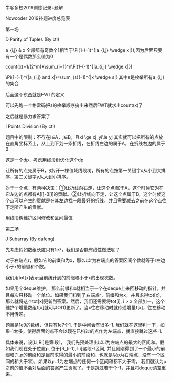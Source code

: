 牛客多校2019训练记录+题解

Nowcoder 2019补题进度总览表

第一场

D Parity of Tuples (By ctl)

a_{i,j} & x 全部都有奇数个1相当于\Pi(1-(-1)^{|a_{i,j} \wedge  x|}),因为后面只要有一个是偶数那么值为0

count(x)=1/(2^m)*\sum_{i=1}^n\Pi(1-(-1)^{|a_{i,j} \wedge x|}) 

\Pi(1-(-1)^{|a_{i,j} and x|}=\sum_{s}(-1)^{|x \wedge s|} 其中s是枚举所有a_{i,j}的集合

后面这个东西就是FWT的定义

可以先跑一个格雷码把s的枚举顺序搞出来然后FWT就求出count(x)了

之后就是暴力求答案了

I Points Division (By ctl)

题目中的限制：不存在i∈A，j∈B，且xi \ge xj ,yi\le yj   其实就可以把所有的点放在直角坐标系上，从上到下划一条折线，在折线左边的属于A，在折线右边的属于B

这是一个dp，考虑用线段树优化这个dp

让所有的点先属于B，对y开一棵值域线段树，所有的点按第一关键字x从小到大排序，第二关键字y从大到小排序。

对于一个点，有两种决策：①让折线向右走，让这个点i属于A，这个时候它对在它左边的点都有A[i]-B[i]的贡献。②让折线向下走，让这个点属于B，这个时候这个点可以产生的贡献是在其左边找一段最好的折线，并且需要减去之前在这个点往下走所产生的贡献。

用线段树维护区间修改和区间最值



第二场

J Subarray (By dafeng)

先考虑假如数组长度只有1e7，我们是否能有线性做法呢？

对于右端点r，假如它的前缀和为x，那么以r为右端点的答案区间个数就等于r左边小于x的前缀和个数。

我们用tot[x]表示当前统计到的前缀和小于x的出现次数。

如果用个deque维护， 那么前缀和x就相当于一个在deque上来回移动的指针，并且每次只移动一个单位。如果我们扫到了右端点r，前缀和为x，并且求得tot[x], 那么就将这个tot[x]更新到答案。然后，我们还需要将tot[i], i > x 全部加一，这个维护个增量数组f[x]就可以O(1)更新了。当x往右移动时就传递增量f[x]，往左移动不用传递。

题目是1e9的数组，但只有1e7个1. 于是中间会有很多-1. 我们就在这里判一下，如果-1太多，使得后面的点不会以现在已扫过的点作为左端点，就直接跳过这些-1.

具体来说，设[Li,Ri]是第i段1， 我们先预处理出以Li为左端点的最大的区间和。假如我们现在处于位置p, 位于[R_(i-1), Li]这段-1区间, 并且刚刚得到了一个最小的前缀和(1..p的前缀和是目前求得的最小的前缀和，也就是以p为右端点，没有一个区间的和大于零)，如果以p+1为左端点的任何一个区间和都不大于零， 我们就认为p之前的值不会对后面的答案产生贡献了。于是跳过若干个-1，并且将deque清空重来。








